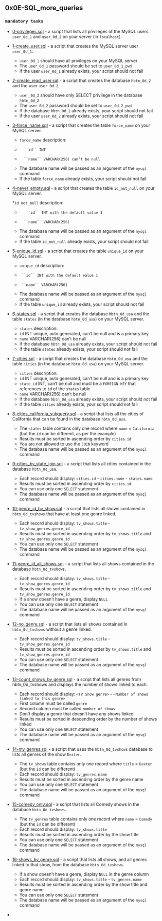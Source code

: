 ## 0x0E-SQL_more_queries

### `mandatory tasks`

* [0-privileges.sql](https://github.com/j88moja-code/alx-higher_level_programming/blob/main/0x0E-SQL_more_queries/0-privileges.sql) -  a script that lists all privileges of the MySQL users ``user_0d_1`` and ``user_0d_2`` on your server (in ``localhost``).
* [1-create_user.sql](https://github.com/j88moja-code/alx-higher_level_programming/blob/main/0x0E-SQL_more_queries/1-create_user.sql) - a script that creates the MySQL server user ``user_0d_1``.

    * ``user_0d_1`` should have all privileges on your MySQL server
    * The ``user_0d_1`` password should be set to ``user_0d_1_pwd``
    * If the user ``user_0d_1`` already exists, your script should not fail
* [2-create_read_user.sql](https://github.com/j88moja-code/alx-higher_level_programming/blob/main/0x0E-SQL_more_queries/2-create_read_user.sql) - a script that creates the database ``hbtn_0d_2`` and the user ``user_0d_2``.

    * ``user_0d_2`` should have only SELECT privilege in the database ``hbtn_0d_2``
    * The ``user_0d_2`` password should be set to ``user_0d_2_pwd``
    * If the database ``hbtn_0d_2`` already exists, your script should not fail
    * If the user ``user_0d_2`` already exists, your script should not fail
* [3-force_name.sql](https://github.com/j88moja-code/alx-higher_level_programming/blob/main/0x0E-SQL_more_queries/3-force_name.sql) - a script that creates the table ``force_name`` on your MySQL server.

    * ``force_name`` description:
    *       ``id`` INT
    *       ``name`` VARCHAR(256) can’t be null
    * The database name will be passed as an argument of the ``mysql`` command
    * If the table ``force_name`` already exists, your script should not fail
* [4-never_empty.sql](https://github.com/j88moja-code/alx-higher_level_programming/blob/main/0x0E-SQL_more_queries/4-never_empty.sql) - a script that creates the table ``id_not_null`` on your MySQL server.

    *``id_not_null`` description:
    *        ``id`` INT with the default value 1
    *       ``name`` VARCHAR(256)
    * The database name will be passed as an argument of the ``mysql`` command
    * If the table ``id_not_null`` already exists, your script should not fail
* [5-unique_id.sql](https://github.com/j88moja-code/alx-higher_level_programming/blob/main/0x0E-SQL_more_queries/5-unique_id.sql) - a script that creates the table ``unique_id`` on your MySQL server.

    * ``unique_id`` description:
    *      ``id`` INT with the default value 1
    *      ``name`` VARCHAR(256)
    * The database name will be passed as an argument of the ``mysql`` command
    * If the table ``unique_id`` already exists, your script should not fail
* [6-states.sql](https://github.com/j88moja-code/alx-higher_level_programming/blob/main/0x0E-SQL_more_queries/6-states.sql) - a script that creates the database ``hbtn_0d_usa`` and the table ``states`` (in the database ``hbtn_0d_usa``) on your MySQL server.

    * ``states`` description:
    *   ``id`` INT unique, auto generated, can’t be null and is a primary key
    *   ``name`` VARCHAR(256) can’t be null
    * If the database ``hbtn_0d_usa`` already exists, your script should not fail
    * If the table ``states`` already exists, your script should not fail
* [7-cities.sql](https://github.com/j88moja-code/alx-higher_level_programming/blob/main/0x0E-SQL_more_queries/7-cities.sql) - a script that creates the database ``hbtn_0d_usa`` and the table ``cities`` (in the database ``hbtn_0d_usa``) on your MySQL server.

    * ``cities`` description:
    *   ``id`` INT unique, auto generated, can’t be null and is a primary key
    *   ``state_id`` INT, can’t be null and must be a ``FOREIGN KEY`` that references to ``id`` of the ``states`` table
    *   ``name`` VARCHAR(256) can’t be null
    * If the database ``hbtn_0d_usa`` already exists, your script should not fail
    * If the table ``cities`` already exists, your script should not fail
* [8-cities_california_subquery.sql](https://github.com/j88moja-code/alx-higher_level_programming/blob/main/0x0E-SQL_more_queries/8-cities_of_california_subquery.sql) - a script that lists all the cities of California that can be found in the database ``hbtn_0d_usa``.

    * The ``states`` table contains only one record where ``name`` = ``California`` (but the ``id`` can be different, as per the example)
    * Results must be sorted in ascending order by ``cities.id``
    * You are not allowed to use the ``JOIN`` keyword
    * The database name will be passed as an argument of the ``mysql`` command
* [9-cities_by_state_join.sql](https://github.com/j88moja-code/alx-higher_level_programming/blob/main/0x0E-SQL_more_queries/9-cities_by_state_join.sql) - a script that lists all cities contained in the database ``hbtn_0d_usa``.

    * Each record should display: ``cities.id`` - ``cities.name`` - ``states.name``
    * Results must be sorted in ascending order by ``cities.id``
    * You can use only one ``SELECT`` statement
    * The database name will be passed as an argument of the ``mysql`` command
* [10-genre_id_by_show.sql](https://github.com/j88moja-code/alx-higher_level_programming/blob/main/0x0E-SQL_more_queries/10-genre_id_by_show.sql) - a script that lists all shows contained in ``hbtn_0d_tvshows`` that have at least one genre linked.

    * Each record should display: ``tv_shows.title`` - ``tv_show_genres.genre_id``
    * Results must be sorted in ascending order by ``tv_shows.title`` and ``tv_show_genres.genre_id``
    * You can use only one ``SELECT`` statement
    * The database name will be passed as an argument of the ``mysql`` command
* [11-genre_id_all_shows.sql](https://github.com/j88moja-code/alx-higher_level_programming/blob/main/0x0E-SQL_more_queries/11-genre_id_all_shows.sql) - a script that lists all shows contained in the database ``hbtn_0d_tvshows``.

    * Each record should display: ``tv_shows.title`` - ``tv_show_genres.genre_id``
    * Results must be sorted in ascending order by ``tv_shows.title`` and ``tv_show_genres.genre_id``
    * If a show doesn’t have a genre, display ``NULL``
    * You can use only one ``SELECT`` statement
    * The database name will be passed as an argument of the ``mysql`` command
* [12-no_genre.sql]() - a script that lists all shows contained in ``hbtn_0d_tvshows`` without a genre linked.

    * Each record should display: ``tv_shows.title`` - ``tv_show_genres.genre_id``
    * Results must be sorted in ascending order by ``tv_shows.title`` and ``tv_show_genres.genre_id``
    * You can use only one ``SELECT`` statement
    * The database name will be passed as an argument of the ``mysql`` command
* [13-count_shows_by_genre.sql]() - a script that lists all genres from hbtn_0d_tvshows and displays the number of shows linked to each.

    * Each record should display: ``<TV Show genre>`` - ``<Number of shows linked to this genre>``
    * First column must be called ``genre``
    * Second column must be called ``number_of_shows``
    * Don’t display a genre that doesn’t have any shows linked
    * Results must be sorted in descending order by the number of shows linked
    * You can use only one ``SELECT`` statement
    * The database name will be passed as an argument of the ``mysql`` command
* [14-my_genres.sql]() - a script that uses the ``hbtn_0d_tvshows`` database to lists all genres of the show ``Dexter``.

    * The ``tv_shows`` table contains only one record where ``title`` = ``Dexter`` (but the ``id`` can be different)
    * Each record should display: ``tv_genres.name``
    * Results must be sorted in ascending order by the genre name
    * You can use only one ``SELECT`` statement
    * The database name will be passed as an argument of the ``mysql`` command
* [15-comedy_only.sql]() - a script that lists all Comedy shows in the database ``hbtn_0d_tvshows``.

    * The ``tv_genres`` table contains only one record where ``name`` = ``Comedy`` (but the ``id`` can be different)
    * Each record should display: ``tv_shows.title``
    * Results must be sorted in ascending order by the show title
    * You can use only one ``SELECT`` statement
    * The database name will be passed as an argument of the ``mysql`` command
* [16-shows_by_genre.sql]() - a script that lists all shows, and all genres linked to that show, from the database ``hbtn_0d_tvshows``.

    * If a show doesn’t have a genre, display ``NULL`` in the genre column
    * Each record should display: ``tv_shows.title`` - ``tv_genres.name``
    * Results must be sorted in ascending order by the show title and genre name
    * You can use only one ``SELECT`` statement
    * The database name will be passed as an argument of the ``mysql`` command
* []()
